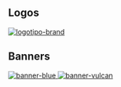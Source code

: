 ## Logos

[
  ![logotipo-brand](logos/logotipo-brand.svg)
](/logos/)

## Banners

[
  ![banner-blue](banners/blue/aplazame-banner-blue-728x90-2x-1456x180.png)
  ![banner-vulcan](banners/vulcan/aplazame-banner-vulcan-728x90-2x-1456x180.png)
](/banners/)
